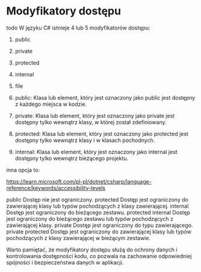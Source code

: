 # Modyfikatory dostępu

todo 
W języku C# istnieje 4 lub 5 modyfikatorów dostępu: 

1. public
2. private
3. protected
4. internal
5. file

1. public: Klasa lub element, który jest oznaczony jako public jest dostępny z każdego miejsca w kodzie.

2. private: Klasa lub element, który jest oznaczony jako private jest dostępny tylko wewnątrz klasy, w której został zdefiniowany.

3. protected: Klasa lub element, który jest oznaczony jako protected jest dostępny tylko wewnątrz klasy i w klasach pochodnych.

4. internal: Klasa lub element, który jest oznaczony jako internal jest dostępny tylko wewnątrz bieżącego projektu.

inna opcja to:

https://learn.microsoft.com/pl-pl/dotnet/csharp/language-reference/keywords/accessibility-levels

public	Dostęp nie jest ograniczony.
protected	Dostęp jest ograniczony do zawierającej klasy lub typów pochodzących z klasy zawierającej.
internal	Dostęp jest ograniczony do bieżącego zestawu.
protected internal	Dostęp jest ograniczony do bieżącego zestawu lub typów pochodzących z zawierającej klasy.
private	Dostęp jest ograniczony do typu zawierającego.
private protected	Dostęp jest ograniczony do zawierającej klasy lub typów pochodzących z klasy zawierającej w bieżącym zestawie.


Warto pamiętać, że modyfikatory dostępu służą do ochrony danych i kontrolowania dostępności kodu, co pozwala na zachowanie odpowiedniej spójności i bezpieczeństwa danych w aplikacji.

